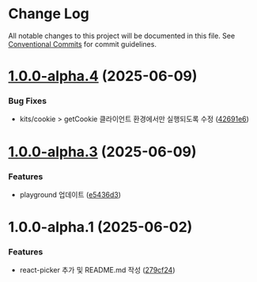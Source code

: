 # Change Log

All notable changes to this project will be documented in this file.
See [Conventional Commits](https://conventionalcommits.org) for commit guidelines.

# [1.0.0-alpha.4](https://github.com/go-lani/lani.ground/compare/@lani.ground/kits@1.0.0-alpha.3...@lani.ground/kits@1.0.0-alpha.4) (2025-06-09)


### Bug Fixes

* kits/cookie > getCookie 클라이언트 환경에서만 실행되도록 수정 ([42691e6](https://github.com/go-lani/lani.ground/commit/42691e67f9293bc91fe739b323c6feff38bf12a1))





# [1.0.0-alpha.3](https://github.com/go-lani/lani.ground/compare/@lani.ground/kits@1.0.0-alpha.1...@lani.ground/kits@1.0.0-alpha.3) (2025-06-09)


### Features

* playground 업데이트 ([e5436d3](https://github.com/go-lani/lani.ground/commit/e5436d38117f01e827096e59b8bb46e8a0e67162))





# 1.0.0-alpha.1 (2025-06-02)


### Features

* react-picker 추가 및 README.md 작성 ([279cf24](https://github.com/go-lani/lani.ground/commit/279cf24b6e2d88bebaa1185b3e7f559f59c64b24))
